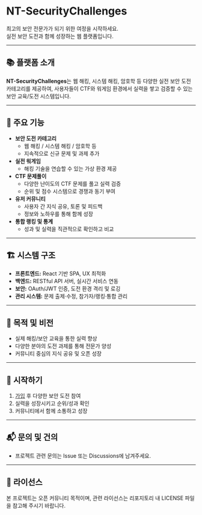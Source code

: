 # NT-SecurityChallenges

최고의 보안 전문가가 되기 위한 여정을 시작하세요.  
실전 보안 도전과 함께 성장하는 웹 플랫폼입니다.

---

## 📚 플랫폼 소개

**NT-SecurityChallenges**는 웹 해킹, 시스템 해킹, 암호학 등 다양한 실전 보안 도전 카테고리를 제공하여, 사용자들이 CTF와 워게임 환경에서 실력을 쌓고 검증할 수 있는 보안 교육/도전 시스템입니다.

---

## 🚩 주요 기능

- **보안 도전 카테고리**
  - 웹 해킹 / 시스템 해킹 / 암호학 등
  - 지속적으로 신규 문제 및 과제 추가
- **실전 워게임**
  - 해킹 기술을 연습할 수 있는 가상 환경 제공
- **CTF 문제풀이**
  - 다양한 난이도의 CTF 문제를 풀고 실력 검증
  - 순위 및 점수 시스템으로 경쟁과 동기 부여
- **유저 커뮤니티**
  - 사용자 간 지식 공유, 토론 및 피드백
  - 정보와 노하우를 통해 함께 성장
- **통합 랭킹 및 통계**
  - 성과 및 실력을 직관적으로 확인하고 비교

---

## 🏗️ 시스템 구조

- **프론트엔드:** React 기반 SPA, UX 최적화
- **백엔드:** RESTful API 서버, 실시간 서비스 연동
- **보안:** OAuth/JWT 인증, 도전 환경 격리 및 로깅
- **관리 시스템:** 문제 출제·수정, 참가자/랭킹·통합 관리

---

## 🎯 목적 및 비전

- 실제 해킹/보안 교육을 통한 실력 향상
- 다양한 분야의 도전 과제를 통해 전문가 양성
- 커뮤니티 중심의 지식 공유 및 오픈 성장

---

## 🏁 시작하기

1. [가입](https://nicetop.dyhs.kr) 후 다양한 보안 도전 참여
2. 실력을 성장시키고 순위/성과 확인
3. 커뮤니티에서 함께 소통하고 성장

---

## 📬 문의 및 건의

- 프로젝트 관련 문의는 Issue 또는 Discussions에 남겨주세요.

---

## 📝 라이선스

본 프로젝트는 오픈 커뮤니티 목적이며, 관련 라이선스는 리포지토리 내 LICENSE 파일을 참고해 주시기 바랍니다.
